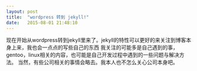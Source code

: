 ```yaml
---
layout: post
title:  "wordpress 转到 jekyll!"
date:   2015-08-01 21:48:10
---
```

  现在开始从wordpress转到jekyll里来了。jekyll的特性可以更好的来关注到博客本身上来，我也会一点点的写些自己的东西
  我关注的可能多是自己遇到的事，gentoo，linux相关的内容，也可能是自己开发过程中遇到的一些问题与解决方法。
  当然，有些公司相关的事情会略去。我本人也不怎么关心公司本身吧。
